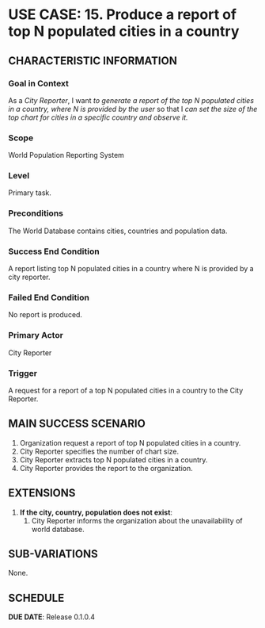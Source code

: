 # USE CASE: 15. Produce a report of top N populated cities in a country 

## CHARACTERISTIC INFORMATION

### Goal in Context
As a *City Reporter*, I want *to generate a report of the top N populated cities in a country, where N is provided by the user* so that I *can set the size of the top chart for cities in a specific country and observe it.*

### Scope
World Population Reporting System

### Level
Primary task.

### Preconditions
The World Database contains cities, countries and population data.

### Success End Condition
A report listing top N populated cities in a country where N is provided by a city reporter.

### Failed End Condition
No report is produced.

### Primary Actor
City Reporter

### Trigger
A request for a report of a top N populated cities in a country to the City Reporter.

## MAIN SUCCESS SCENARIO
1. Organization request a report of top N populated cities in a country.
2. City Reporter specifies the number of chart size.
3. City Reporter extracts top N populated cities in a country.
4. City Reporter provides the report to the organization.

## EXTENSIONS
1. **If the city, country, population does not exist**:
    1. City Reporter informs the organization about the unavailability of world database.

## SUB-VARIATIONS
None.

## SCHEDULE
**DUE DATE**: Release 0.1.0.4